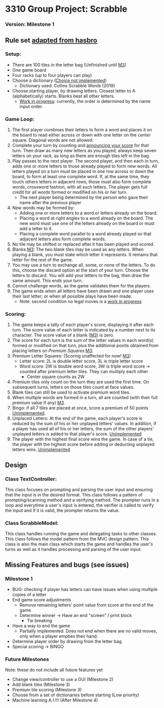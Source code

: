 # 3310 Group Project: Scrabble
### Version: Milestone 1

## Rule set [adapted from hasbro](https://scrabble.hasbro.com/en-us/rules)
### Setup:
- There are 100 tiles in the letter bag (Unfinished until [M3](#future-milestones))
- One game board
- Four racks (up to four players can play)
- Choose a dictionary ([Choice not implemented](#future-milestones))
  - Dictionary used: Collins Scrabble Words (2019)
- Choose starting player, by drawing letters. Closest letter to A (alphabetically) starts. Blanks beat all other letters.
    - [Work in progress](#milestone-1): currently, the order is determined by the name input order.
### Game Loop:
1. The first player combines their letters to form a word and 
places it on the board to read either across or down with one letter on the center square. 
Diagonal words are not allowed.
2. Complete your turn by counting and [announcing your score](#milestone-1) for that turn. 
Then draw as many new letters as you played; 
always keep seven letters on your rack, as long as there are enough tiles left in the bag.
3. Play passes to the next player. The second player, and then each in turn, 
adds one or more letters to those already played to form new words. 
All letters played on a turn must be placed in one row across or down the board, to form at least one complete word. 
If, at the same time, they touch others letters in adjacent rows, 
those must also form complete words, crossword fashion, with all such letters. 
The player gets full credit for all words formed or modified on his or her turn.
   - The next player being determined by the person who gave their name after the previous player
4. New words may be formed by:
   - Adding one or more letters to a word or letters already on the board.
   - Placing a word at right angles to a word already on the board. 
    The new word must use one of the letters already on the board or must add a letter to it.
   - Placing a complete word parallel to a word already played so that adjacent letters also form complete words. 
5. No tile may be shifted or replaced after it has been played and scored.
6. Blanks [M3](#future-milestones): The two blank tiles may be used as any letters. 
When playing a blank, you must state which letter it represents. It remains that letter for the rest of the game.
7. You may use a turn to exchange all, some, or none of the letters. 
To do this, choose the discard option at the start of your turn. Choose the letters to discard.
You will add your letters to the bag, then draw the same amount. This ends your turn.
8. Cannot challenge words, as the game validates them for the players.
9. The game ends when all letters have been drawn and one player uses their last letter;
or when all possible plays have been made.
   - Note: second condition no legal moves is a [work in progress](#milestone-1)

### Scoring:
1. The game keeps a tally of each player's score, displaying it after each turn. 
The score value of each letter is indicated by a number next to its character. 
The score value of a blank ([M3](#future-milestones)) is zero.
2. The score for each turn is the sum of the letter values in each word(s) formed or modified on that turn, 
plus the additional points obtained from placing letters on _Premium Squares_ [M3](#future-milestones).
3. Premium Letter Squares: (Scoring unaffected for now! [M3](#future-milestones))
   - Letter score: 2L is double letter score, 3L is triple letter score
   - Word score: 2W is double word score, 3W is triple word score -> counted after premium letter tiles. 
   They can multiply each other
      - Center square counts as 2W
4. Premium tiles only count on the turn they are used the first time. 
On subsequent turns, letters on those tiles count at face values.
5. Blank tiles can still be used to activate premium word tiles.
6. When multiple words are formed in a turn, all are counted 
(with their full premium value if any) [M3](#future-milestones).
7. Bingo: if all 7 tiles are placed at once, score a premium of 50 points [Unimplemented](#milestone-1).
8. Unplaced Letters: At the end of the game, each player's score is reduced by the sum of his or her unplayed letters' values. 
In addition, if a player has used all of his or her letters, 
the sum of the other players' unplayed letters is added to that player's score. [Unimplemented](#milestone-1)
9. The player with the highest final score wins the game. 
In case of a tie, the player with the highest score before adding or deducting unplayed letters wins. 
[Unimplemented](#milestone-1)

## Design
### Class TextController:
This class focuses on prompting and parsing the user input and ensuring that the input is in the desired format.
This class follows a pattern of prompting/scanning method and a verifying method. The prompter runs in a loop 
and everytime a user's input is entered, the verifier is called to verify the input and if it is valid,
the prompter returns the value.

### Class ScrabbleModel:
This class handles running the game and delegating tasks to other classes. This class follows the model pattern
from the MVC design pattern. This class is also the main class which starts the game and handles the user's turns as well as
it handles processing and parsing of the user input.  

## Missing Features and bugs (see issues)
### Milestone 1
- BUG: checking if player has letters can have issues when using multiple copies of a letter
- End game score adjustments
  - Remove remaining letters' point value from score at the end of the game
  - Determine winner -> Have an end "screen" / print block
    - Tie breaking
- Have a way to end the game
    - Partially implemented. Does not end when there are no valid moves, only when a player empties their hand.
- Determine player order by drawing from the letter bag
- Special scoring -> BINGO
### Future Milestones 
Note: these do not include all future features yet
- Change view/controller to use a GUI (Milestone 2)
- Add blank tiles (Milestone 3)
- Premium tile scoring (Milestone 3)
- Choose from a set of dictionaries before starting (Low priority)
- Machine learning A.I.!!! (After Milestone 4)
